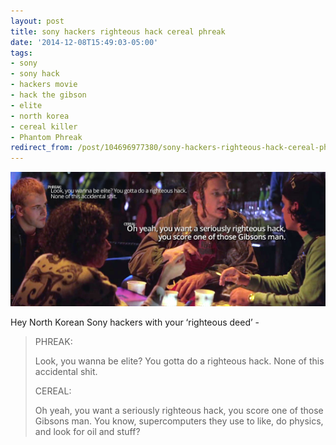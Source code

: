 ```yaml
---
layout: post
title: sony hackers righteous hack cereal phreak
date: '2014-12-08T15:49:03-05:00'
tags:
- sony
- sony hack
- hackers movie
- hack the gibson
- elite
- north korea
- cereal killer
- Phantom Phreak
redirect_from: /post/104696977380/sony-hackers-righteous-hack-cereal-phreak
---
```

 ![](/images/tumblr_nga75rNshk1tqzrm7o1_1280.jpg)  

Hey North Korean Sony hackers with your ‘righteous deed’ -&nbsp;

> PHREAK:
> 
> Look, you wanna be elite? You gotta do a righteous hack. None of this accidental shit.
> 
> CEREAL:
> 
> Oh yeah, you want a seriously righteous hack, you score one of those Gibsons man. You know, supercomputers they use to like, do physics, and look for oil and stuff?
